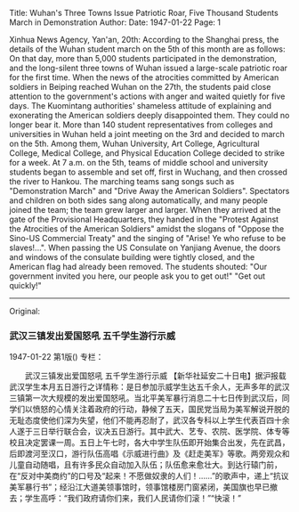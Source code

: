 Title: Wuhan's Three Towns Issue Patriotic Roar, Five Thousand Students March in Demonstration
Author: 
Date: 1947-01-22
Page: 1

Xinhua News Agency, Yan'an, 20th: According to the Shanghai press, the details of the Wuhan student march on the 5th of this month are as follows: On that day, more than 5,000 students participated in the demonstration, and the long-silent three towns of Wuhan issued a large-scale patriotic roar for the first time. When the news of the atrocities committed by American soldiers in Beiping reached Wuhan on the 27th, the students paid close attention to the government's actions with anger and waited quietly for five days. The Kuomintang authorities' shameless attitude of explaining and exonerating the American soldiers deeply disappointed them. They could no longer bear it. More than 140 student representatives from colleges and universities in Wuhan held a joint meeting on the 3rd and decided to march on the 5th. Among them, Wuhan University, Art College, Agricultural College, Medical College, and Physical Education College decided to strike for a week. At 7 a.m. on the 5th, teams of middle school and university students began to assemble and set off, first in Wuchang, and then crossed the river to Hankou. The marching teams sang songs such as "Demonstration March" and "Drive Away the American Soldiers". Spectators and children on both sides sang along automatically, and many people joined the team; the team grew larger and larger. When they arrived at the gate of the Provisional Headquarters, they handed in the "Protest Against the Atrocities of the American Soldiers" amidst the slogans of "Oppose the Sino-US Commercial Treaty" and the singing of "Arise! Ye who refuse to be slaves!...". When passing the US Consulate on Yanjiang Avenue, the doors and windows of the consulate building were tightly closed, and the American flag had already been removed. The students shouted: "Our government invited you here, our people ask you to get out!" "Get out quickly!"



<hr /> 

Original: 


### 武汉三镇发出爱国怒吼  五千学生游行示威

1947-01-22
第1版()
专栏：

　　武汉三镇发出爱国怒吼
    五千学生游行示威
    【新华社延安二十日电】据沪报载武汉学生本月五日游行之详情称：是日参加示威学生达五千余人，无声多年的武汉三镇第一次大规模的发出爱国怒吼。当北平美军暴行消息二十七日传到武汉后，同学们以愤怒的心情关注着政府的行动，静候了五天，国民党当局为美军解说开脱的无耻态度使他们深为失望，他们不能再忍耐了，武汉各专科以上学生代表百四十余人遂于三日举行联合会，议决五日游行。其中武大、艺专、农院、医学院、体专等校且决定罢课一周。五日上午七时，各大中学生队伍即开始集合出发，先在武昌，后即渡河至汉口，游行队伍高唱《示威进行曲》及《赶走美军》等歌。两旁观众和儿童自动随唱，且有许多民众自动加入队伍；队伍愈来愈壮大。到达行辕门前，在“反对中美商约”的口号及“起来！不愿做奴隶的人们！……”的歌声中，递上“抗议美军暴行书”；经沿江大道美领事馆时，领事馆楼房门窗紧闭，美国旗也早已撤去；学生高呼：“我们政府请你们来，我们人民请你们滚！”“快滚！”
